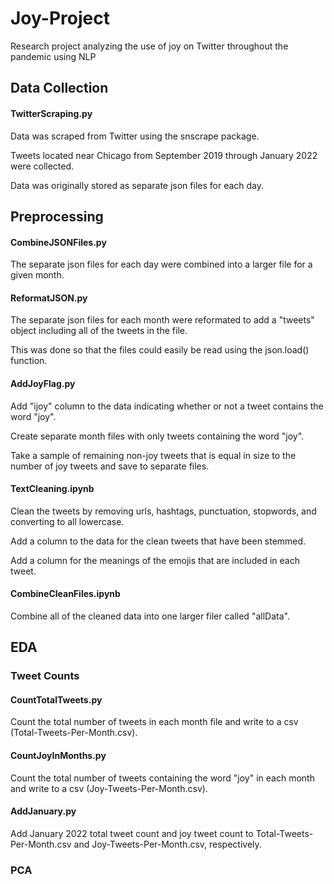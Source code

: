 # Joy-Project
Research project analyzing the use of joy on Twitter throughout the pandemic using NLP



## Data Collection


#### TwitterScraping.py

Data was scraped from Twitter using the snscrape package.

Tweets located near Chicago from September 2019 through January 2022 were collected.

Data was originally stored as separate json files for each day.



## Preprocessing


#### CombineJSONFiles.py

The separate json files for each day were combined into a larger file for a given month.


#### ReformatJSON.py

The separate json files for each month were reformated to add a "tweets" object including all of the tweets in the file.

This was done so that the files could easily be read using the json.load() function.


#### AddJoyFlag.py

Add "ijoy" column to the data indicating whether or not a tweet contains the word "joy".

Create separate month files with only tweets containing the word "joy".

Take a sample of remaining non-joy tweets that is equal in size to the number of joy tweets and save to separate files.


#### TextCleaning.ipynb

Clean the tweets by removing urls, hashtags, punctuation, stopwords, and converting to all lowercase.

Add a column to the data for the clean tweets that have been stemmed.

Add a column for the meanings of the emojis that are included in each tweet.


#### CombineCleanFiles.ipynb

Combine all of the cleaned data into one larger filer called "allData".



## EDA


### Tweet Counts


#### CountTotalTweets.py

Count the total number of tweets in each month file and write to a csv (Total-Tweets-Per-Month.csv).


#### CountJoyInMonths.py

Count the total number of tweets containing the word "joy" in each month and write to a csv (Joy-Tweets-Per-Month.csv).


#### AddJanuary.py

Add January 2022 total tweet count and joy tweet count to Total-Tweets-Per-Month.csv and Joy-Tweets-Per-Month.csv, respectively.


### PCA


